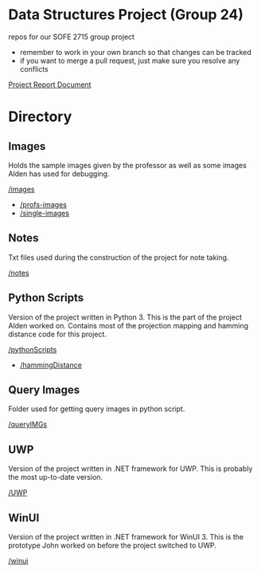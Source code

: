 # Data Structures Project (Group 24)
repos for our SOFE 2715 group project
- remember to work in your own branch so that changes can be tracked
- if you want to merge a pull request, just make sure you resolve any conflicts

[Project Report Document](https://docs.google.com/document/d/1zSLPa5YUdwerXrFHG5TFrGs3dYmOwx3sfJro5BFAWiw/edit?usp=sharing)

# Directory
## Images  
Holds the sample images given by the professor as well as some images Alden has used for debugging.

[/images](/images)
- [/profs-images](/images/profs-images)
- [/single-images](/images/single-images)

## Notes
Txt files used during the construction of the project for note taking.

[/notes](/notes)

## Python Scripts
Version of the project written in Python 3. This is the part of the project Alden worked on. 
Contains most of the projection mapping and hamming distance code for this project.

[/pythonScripts](/pythonScripts)
- [/hammingDistance](/pythonScripts/hammingDistance)

## Query Images
Folder used for getting query images in python script.

[/queryIMGs](/queryIMGs)

## UWP
Version of the project written in .NET framework for UWP. This is probably the most up-to-date version.

[/UWP](/UWP)

## WinUI
Version of the project written in .NET framework for WinUI 3. This is the prototype John worked on before the project switched to UWP.

[/winui](/winui)
